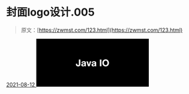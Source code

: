 <!--yml
category: 未分类
date: 0001-01-01 00:00:00
-->

# 封面logo设计.005

> 原文：[https://zwmst.com/123.html](https://zwmst.com/123.html)

   [ <time datetime="2021-08-12T09:21:17+08:00"> 2021-08-12 </time> ](https://zwmst.com/%e5%b0%81%e9%9d%a2logo%e8%ae%be%e8%ae%a1-005)  [![](img/1c306ea8c25587c9fb72f0cf8daf74b2.png)](https://zwmst.com/wp-content/uploads/2021/08/1628731277-5424e172e79413d.jpeg)